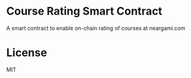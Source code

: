 # Course Rating Smart Contract

A smart contract to enable on-chain rating of courses at neargami.com

# License

MIT
